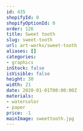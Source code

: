 ```yaml
---
id: 435
shopifyId: 0
shopifyOptionId: 0
order: 126
title: Sweet tooth
slug: sweet-tooth
url: art-works/sweet-tooth
aliases: []
categories:
- graphics
inStock: false
isVisible: false
height: 30
width: 21
date: 2020-01-01T00:00:00Z
materials:
- watercolor
- paper
price: -1
mainImage: sweettooth.jpg
---
```

